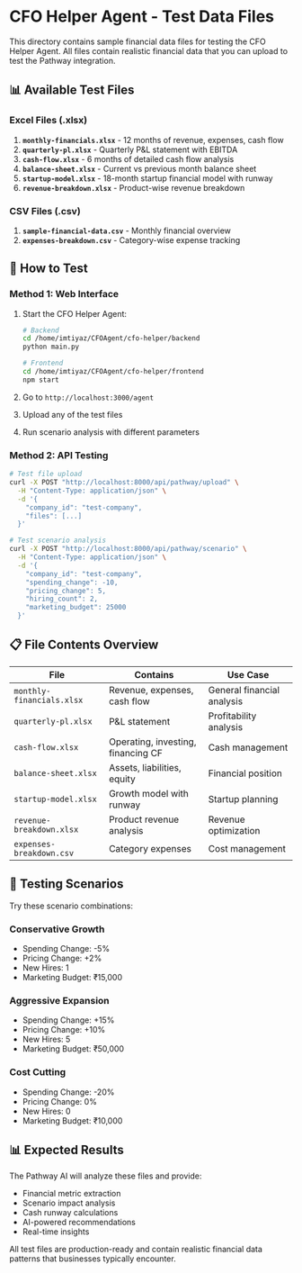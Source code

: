 # CFO Helper Agent - Test Data Files

This directory contains sample financial data files for testing the CFO Helper Agent. All files contain realistic financial data that you can upload to test the Pathway integration.

## 📊 Available Test Files

### Excel Files (.xlsx)
1. **`monthly-financials.xlsx`** - 12 months of revenue, expenses, cash flow
2. **`quarterly-pl.xlsx`** - Quarterly P&L statement with EBITDA
3. **`cash-flow.xlsx`** - 6 months of detailed cash flow analysis
4. **`balance-sheet.xlsx`** - Current vs previous month balance sheet
5. **`startup-model.xlsx`** - 18-month startup financial model with runway
6. **`revenue-breakdown.xlsx`** - Product-wise revenue breakdown

### CSV Files (.csv)
1. **`sample-financial-data.csv`** - Monthly financial overview
2. **`expenses-breakdown.csv`** - Category-wise expense tracking

## 🚀 How to Test

### Method 1: Web Interface
1. Start the CFO Helper Agent:
   ```bash
   # Backend
   cd /home/imtiyaz/CFOAgent/cfo-helper/backend
   python main.py
   
   # Frontend  
   cd /home/imtiyaz/CFOAgent/cfo-helper/frontend
   npm start
   ```

2. Go to `http://localhost:3000/agent`
3. Upload any of the test files
4. Run scenario analysis with different parameters

### Method 2: API Testing
```bash
# Test file upload
curl -X POST "http://localhost:8000/api/pathway/upload" \
  -H "Content-Type: application/json" \
  -d '{
    "company_id": "test-company",
    "files": [...]
  }'

# Test scenario analysis
curl -X POST "http://localhost:8000/api/pathway/scenario" \
  -H "Content-Type: application/json" \
  -d '{
    "company_id": "test-company",
    "spending_change": -10,
    "pricing_change": 5,
    "hiring_count": 2,
    "marketing_budget": 25000
  }'
```

## 📋 File Contents Overview

| File | Contains | Use Case |
|------|----------|----------|
| `monthly-financials.xlsx` | Revenue, expenses, cash flow | General financial analysis |
| `quarterly-pl.xlsx` | P&L statement | Profitability analysis |
| `cash-flow.xlsx` | Operating, investing, financing CF | Cash management |
| `balance-sheet.xlsx` | Assets, liabilities, equity | Financial position |
| `startup-model.xlsx` | Growth model with runway | Startup planning |
| `revenue-breakdown.xlsx` | Product revenue analysis | Revenue optimization |
| `expenses-breakdown.csv` | Category expenses | Cost management |

## 🎯 Testing Scenarios

Try these scenario combinations:

### Conservative Growth
- Spending Change: -5%
- Pricing Change: +2%
- New Hires: 1
- Marketing Budget: ₹15,000

### Aggressive Expansion  
- Spending Change: +15%
- Pricing Change: +10%
- New Hires: 5
- Marketing Budget: ₹50,000

### Cost Cutting
- Spending Change: -20%
- Pricing Change: 0%
- New Hires: 0
- Marketing Budget: ₹10,000

## 📊 Expected Results

The Pathway AI will analyze these files and provide:
- Financial metric extraction
- Scenario impact analysis
- Cash runway calculations
- AI-powered recommendations
- Real-time insights

All test files are production-ready and contain realistic financial data patterns that businesses typically encounter.
